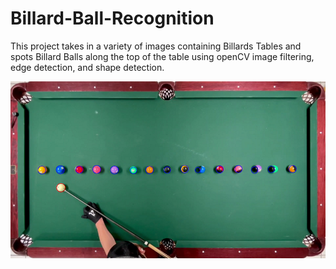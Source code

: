 # Billard-Ball-Recognition
This project takes in a variety of images containing Billards Tables and spots Billard Balls along the top of the table using openCV image filtering, edge detection, and shape detection.

![process](https://github.com/GravityGravity/Billard-Ball-Recognition/blob/main/ImageExamples/DetectedExample.png)
